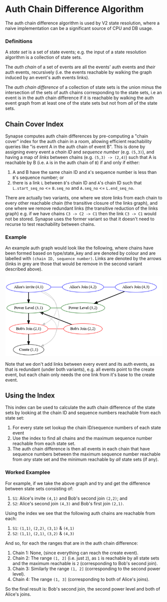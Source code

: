# Auth Chain Difference Algorithm

The auth chain difference algorithm is used by V2 state resolution, where a
naive implementation can be a significant source of CPU and DB usage.

### Definitions

A *state set* is a set of state events; e.g. the input of a state resolution
algorithm is a collection of state sets.

The *auth chain* of a set of events are all the events' auth events and *their*
auth events, recursively (i.e. the events reachable by walking the graph induced
by an event's auth events links).

The *auth chain difference* of a collection of state sets is the union minus the
intersection of the sets of auth chains corresponding to the state sets, i.e an
event is in the auth chain difference if it is reachable by walking the auth
event graph from at least one of the state sets but not from *all* of the state
sets.

## Chain Cover Index

Synapse computes auth chain differences by pre-computing a "chain cover" index
for the auth chain in a room, allowing efficient reachability queries like "is
event A in the auth chain of event B". This is done by assigning every event a
*chain ID* and *sequence number* (e.g. `(5,3)`), and having a map of *links*
between chains (e.g. `(5,3) -> (2,4)`) such that A is reachable by B (i.e. `A`
is in the auth chain of `B`) if and only if either:

1. A and B have the same chain ID and `A`'s sequence number is less than `B`'s
   sequence number; or
2. there is a link `L` between `B`'s chain ID and `A`'s chain ID such that
   `L.start_seq_no` <= `B.seq_no` and `A.seq_no` <= `L.end_seq_no`.

There are actually two variants, one where we store links from each chain to
every other reachable chain (the transitive closure of the links graph), and one
where we remove redundant links (the transitive reduction of the links graph)
e.g. if we have chains `C3 -> C2 -> C1` then the link `C3 -> C1` would not be
stored. Synapse uses the former variant so that it doesn't need to recurse to
test reachability between chains.

### Example

An example auth graph would look like the following, where chains have been
formed based on type/state_key and are denoted by colour and are labelled with
`(chain ID, sequence number)`. Links are denoted by the arrows (links in grey
are those that would be remove in the second variant described above).

![Example](auth_chain_diff.dot.png)

Note that we don't add links between every event and its auth events, as that is
redundant (under both variants), e.g. all events point to the create event, but
each chain only needs the one link from it's base to the create event.

## Using the Index

This index can be used to calculate the auth chain difference of the state sets
by looking at the chain ID and sequence numbers reachable from each state set:

1. For every state set lookup the chain ID/sequence numbers of each state event
2. Use the index to find all chains and the maximum sequence number reachable
   from each state set.
3. The auth chain difference is then all events in each chain that have sequence
   numbers between the maximum sequence number reachable from *any* state set and
   the minimum reachable by *all* state sets (if any).

### Worked Examplee

For example, if we take the above graph and try and get the difference between
state sets consisting of:

1. `S1`: Alice's invite `(4,1)` and Bob's second join `(2,2)`; and
2. `S2`: Alice's second join `(4,3)` and Bob's first join `(2,1)`.

Using the index we see that the following auth chains are reachable from each:
1. `S1`: `(1,1)`, `(2,2)`, `(3,1)` & `(4,1)`
2. `S2`: `(1,1)`, `(2,1)`, `(3,2)` & `(4,3)`

And so, for each the ranges that are in the auth chain difference:
1. Chain 1: None, (since everything can reach the create event).
2. Chain 2: The range `(1, 2]` (i.e. just `2`), as `1` is reachable by all state
   sets and the maximum reachable is `2` (corresponding to Bob's second join).
3. Chain 3: Similarly the range `(1, 2]` (corresponding to the second power
   level).
4. Chain 4: The range `(1, 3]` (corresponding to both of Alice's joins).

So the final result is: Bob's second join, the second power level and both of
Alice's joins.
